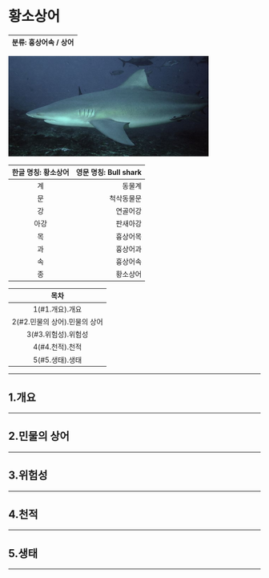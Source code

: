 황소상어
============
|분류: 흉상어속 / 상어|
|----------|

<img src="bs2.jpeg" width="400px" height="200px" title="bs"/>

|한글 명칭: 황소상어|영문 명칭: Bull shark|
|:----------------:|--------------------:|
|계|동물계|
|문|척삭동물문|
|강|연골어강|
|아강|판새아강|
|목|흉상어목|
|과|흉상어과|
|속|흉상어속|
|종|황소상어|

|목차|
|:--:|
|1(#1.개요).개요|
|2(#2.민물의 상어).민물의 상어|
|3(#3.위험성).위험성|
|4(#4.천적).천적|
|5(#5.생태).생태|

----------------------------------------
## 1.개요
----------------------------------------
## 2.민물의 상어
----------------------------------------
## 3.위험성
----------------------------------------
## 4.천적
----------------------------------------
## 5.생태
----------------------------------------
